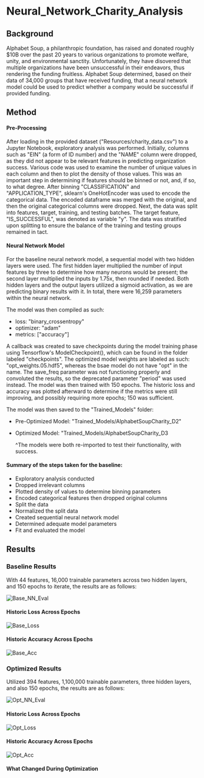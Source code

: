 # Neural_Network_Charity_Analysis

## Background
Alphabet Soup, a philanthropic foundation, has raised and donated roughly $10B over the past 20 years to various organizations to promote welfare, unity, and environmental sanctity. Unfortunately, they have disovered that multiple organizations have been unsuccessful in their endeavors, thus rendering the funding fruitless. Alphabet Soup determined, based on their data of 34,000 groups that have received funding, that a neural network model could be used to predict whether a company would be successful if provided funding.

## Method
#### Pre-Processing
After loading in the provided dataset ("Resources/charity_data.csv") to a Jupyter Notebook, exploratory analysis was performed. Initially, columns such as "EIN" (a form of ID number) and the "NAME" column were dropped, as they did not appear to be relevant features in predicting organization success. Various code was used to examine the number of unique values in each column and then to plot the density of those values. This was an important step in determining if features should be binned or not, and, if so, to what degree. After binning "CLASSIFICATION" and "APPLICATION_TYPE", sklearn's OneHotEncoder was used to encode the categorical data. The encoded dataframe was merged with the original, and then the original categorical columns were dropped. Next, the data was split into features, target, training, and testing batches. The target feature, "IS_SUCCESSFUL", was denoted as variable "y". The data was stratified upon splitting to ensure the balance of the training and testing groups remained in tact.

#### Neural Network Model
For the baseline neural network model, a sequential model with two hidden layers were used. The first hidden layer multiplied the number of input features by three to determine how many neurons would be present; the second layer multiplied the inputs by 1.75x, then rounded if needed. Both hidden layers and the output layers utilized a sigmoid activation, as we are predicting binary results with it. In total, there were 16,259 parameters within the neural network.

The model was then compiled as such:
  - loss: "binary_crossentropy"
  - optimizer: "adam"
  - metrics: ["accuracy"]
 
 A callback was created to save checkpoints during the model training phase using Tensorflow's ModelCheckpoint(), which can be found in the folder labeled "checkpoints". The optimized model weights are labeled as such: "opt_weights.05.hdf5", whereas the bsae model do not have "opt" in the name. The save_freq parameter was not functioning properly and convoluted the results, so the deprecated parameter "period" was used instead. The model was then trained with 150 epochs. The historic loss and accuracy was plotted afterward to determine if the metrics were still improving, and possibly requiring more epochs; 150 was sufficient.
 
 The model was then saved to the "Trained_Models" folder:
  - Pre-Optimized Model: "Trained_Models/AlphabetSoupCharity_D2"
  - Optimized Model: "Trained_Models/AlphabetSoupCharity_D3
 
      ^The models were both re-imported to test their functionality, with success.

#### Summary of the steps taken for the baseline:
 - Exploratory analysis conducted
 - Dropped irrelevant columns
 - Plotted density of values to determine binning parameters
 - Encoded categorical features then dropped original columns
 - Split the data
 - Normalized the split data
 - Created sequential neural network model
 - Determined adequate model parameters
 - Fit and evaluated the model
 
## Results
### Baseline Results
With 44 features, 16,000 trainable parameters across two hidden layers, and 150 epochs to iterate, the results are as follows:

![Base_NN_Eval](https://user-images.githubusercontent.com/92493572/158045738-1c3fb070-6910-4928-8ef9-810089485bda.PNG)

#### Historic Loss Across Epochs
![Base_Loss](https://user-images.githubusercontent.com/92493572/158045907-c74ed12a-4f87-4bcd-8b3e-03be77c39cf5.PNG)

#### Historic Accuracy Across Epochs
![Base_Acc](https://user-images.githubusercontent.com/92493572/158045914-94752ade-e900-4d0f-9243-360301f098a3.PNG)


### Optimized Results
Utilized 394 features, 1,100,000 trainable parameters, three hidden layers, and also 150 epochs, the results are as follows:

![Opt_NN_Eval](https://user-images.githubusercontent.com/92493572/158046052-9ff4c0fe-9558-4620-80b3-ba5996c8dec3.PNG)

#### Historic Loss Across Epochs
![Opt_Loss](https://user-images.githubusercontent.com/92493572/158046058-f062c77f-c7fe-4c06-b106-c0e37c25e117.PNG)

#### Historic Accuracy Across Epochs
![Opt_Acc](https://user-images.githubusercontent.com/92493572/158046066-10a71de7-2156-4c5b-bc7b-62eacd5ad297.PNG)

#### What Changed During Optimization


